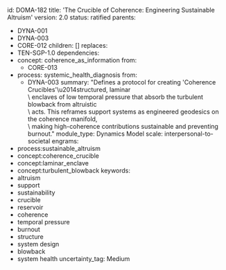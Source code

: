 id: DOMA-182
title: 'The Crucible of Coherence: Engineering Sustainable Altruism'
version: 2.0
status: ratified
parents:
- DYNA-001
- DYNA-003
- CORE-012
children: []
replaces:
- TEN-SGP-1.0
dependencies:
- concept: coherence_as_information
  from:
  - CORE-013
- process: systemic_health_diagnosis
  from:
  - DYNA-003
summary: "Defines a protocol for creating 'Coherence Crucibles'\u2014structured, laminar\
  \ enclaves of low temporal pressure that absorb the turbulent blowback from altruistic\
  \ acts. This reframes support systems as engineered geodesics on the coherence manifold,\
  \ making high-coherence contributions sustainable and preventing burnout."
module_type: Dynamics Model
scale: interpersonal-to-societal
engrams:
- process:sustainable_altruism
- concept:coherence_crucible
- concept:laminar_enclave
- concept:turbulent_blowback
keywords:
- altruism
- support
- sustainability
- crucible
- reservoir
- coherence
- temporal pressure
- burnout
- structure
- system design
- blowback
- system health
uncertainty_tag: Medium
